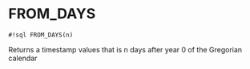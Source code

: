 # FROM_DAYS

`#!sql FROM_DAYS(n)`

Returns a timestamp values that is n days after year 0 of the
Gregorian calendar
